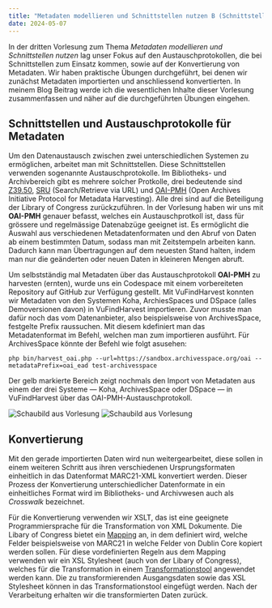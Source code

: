 ```yaml
---
title: "Metadaten modellieren und Schnittstellen nutzen B (Schnittstellen)"
date: 2024-05-07
---
```


In der dritten Vorlesung zum Thema *Metadaten modellieren und Schnittstellen nutzen* lag unser Fokus auf den Austauschprotokollen, die bei Schnittstellen zum Einsatz kommen, sowie auf der Konvertierung von Metadaten. Wir haben praktische Übungen durchgeführt, bei denen wir zunächst Metadaten importierten und anschliessend konvertierten. In meinem Blog Beitrag werde ich die wesentlichen Inhalte dieser Vorlesung zusammenfassen und näher auf die durchgeführten Übungen eingehen.

## Schnittstellen und Austauschprotokolle für Metadaten

Um den Datenaustausch zwischen zwei unterschiedlichen Systemen zu ermöglichen, arbeitet man mit Schnittstellen. Diese Schnittstellen verwenden sogenannte Austauschprotokolle. Im Bibliotheks- und Archivbereich gibt es mehrere solcher Protkolle, drei bedeutende sind [Z39.50](https://www.loc.gov/z3950/agency/), [SRU](https://www.loc.gov/standards/sru/) (Search/Retrieve via URL) und [OAI-PMH](https://www.openarchives.org/pmh/) (Open Archives Initiative Protocol for Metadata Harvesting). Alle drei sind auf die Beteiligung der Library of Congress zurückzuführen. In der Vorlesung haben wir uns mit **OAI-PMH** genauer befasst, welches ein Austauschprotkoll ist, dass für grössere und regelmässige Datenabzüge geeignet ist. Es ermöglicht die Auswahl aus verschiedenen Metadatenformaten und den Abruf von Daten ab einem bestimmten Datum, sodass man mit Zeitstempeln arbeiten kann. Dadurch kann man Übertragungen auf dem neuesten Stand halten, indem man nur die geänderten oder neuen Daten in kleineren Mengen abruft.

Um selbstständig mal Metadaten über das Austauschprotokoll **OAI-PMH** zu harvesten (ernten), wurde uns ein Codespace mit einem vorbereiteten Repository auf GitHub zur Verfügung gestellt. Mit VuFindHarvest konnten wir Metadaten von den Systemen Koha, ArchiesSpaces und DSpace (alles Demoversionen davon) in VuFindHarvest importieren. Zuvor musste man dafür noch das vom Datenanbieter, also beispielsweise von ArchivesSpace, festgelte Prefix raussuchen. Mit diesem kdefiniert man das Metadatenformat im Befehl, welchen man zum importieren ausführt. Für ArchivesSpace könnte der Befehl wie folgt asusehen: 

```php bin/harvest_oai.php --url=https://sandbox.archivesspace.org/oai --metadataPrefix=oai_ead test-archivesspace```

Der gelb markierte Bereich zeigt nochmals den Import von Metadaten aus einem der drei Systeme — Koha, ArchivesSpace oder DSpace — in VuFindHarvest über das OAI-PMH-Austauschprotokoll.

![Schaubild aus Vorlesung](docs/assets/uebersicht.png)
![Schaubild aus Vorlesung](../assets/uebersicht.png)

## Konvertierung

Mit den gerade importierten Daten wird nun weitergearbeitet, diese sollen in einem weiteren Schritt aus ihren verschiedenen Ursprungsformaten einheitlich in das Datenformat MARC21-XML konvertiert werden. Dieser Prozess der Konvertierung unterschiedlicher Datenformate in ein einheitliches Format wird im Bibliotheks- und Archivwesen auch als *Crosswalk* bezeichnet.

Für die Konvertierung verwenden wir XSLT, das ist eine geeignete Programmiersprache für die Transformation von XML Dokumente. Die Libary of Congress bietet ein [Mapping](https://www.loc.gov/marc/marc2dc.html) an, in dem definiert wird, welche Felder beispielsweise von MARC21 in welche Felder von Dublin Core kopiert werden sollen. Für diese vordefinierten Regeln aus dem Mapping verwenden wir ein XSL Stylesheet (auch von der Libary of Congress), welches für die Transformation in einem [Transformationstool](http://xsltransform.net/) angewendet werden kann. Die zu transformierenden Ausgangsdaten sowie das XSL Stylesheet können in das Transformationstool eingefügt werden. Nach der Verarbeitung erhalten wir die transformierten Daten zurück.